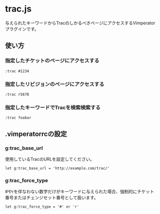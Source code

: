 trac.js
=======

与えられたキーワードからTracのしかるべきページにアクセスするVimperatorプラグインです。


使い方
------
### 指定したチケットのページにアクセスする

    :trac #1234

### 指定したリビジョンのページにアクセスする

    :trac r5678

### 指定したキーワードでTracを検索検索する

    :trac foobar


.vimperatorrcの設定
-------------------

### g:trac_base_url

使用しているTracのURLを設定してください。

    let g:trac_base_url = 'http://example.com/trac/'


### g:trac_force_type

\#やrを伴なわない数字だけがキーワードに与えられた場合、強制的にチケット番号またはチェンジセット番号として扱います。

    let g:trac_force_type = '#' or 'r'
